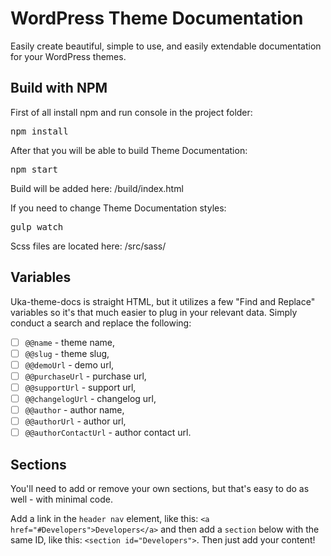 # WordPress Theme Documentation
Easily create beautiful, simple to use, and easily extendable documentation for your WordPress themes.

## Build with NPM
First of all install npm and run console in the project folder:

<pre>npm install</pre>

After that you will be able to build Theme Documentation:

<pre>npm start</pre>

Build will be added here: /build/index.html

If you need to change Theme Documentation styles:

<pre>gulp watch</pre>

Scss files are located here: /src/sass/

## Variables
Uka-theme-docs is straight HTML, but it utilizes a few "Find and Replace" variables so it's that much easier to plug in your relevant data. Simply conduct a search and replace the following:

- [ ] `@@name` - theme name,
- [ ] `@@slug` - theme slug,
- [ ] `@@demoUrl` - demo url,
- [ ] `@@purchaseUrl` - purchase url,
- [ ] `@@supportUrl` - support url,
- [ ] `@@changelogUrl` - changelog url,
- [ ] `@@author` - author name,
- [ ] `@@authorUrl` - author url,
- [ ] `@@authorContactUrl` - author contact url.

## Sections
You'll need to add or remove your own sections, but that's easy to do as well - with minimal code.

Add a link in the `header nav` element, like this: `<a href="#Developers">Developers</a>` and then add a `section` below with the same ID, like this: `<section id="Developers">`. Then just add your content!
